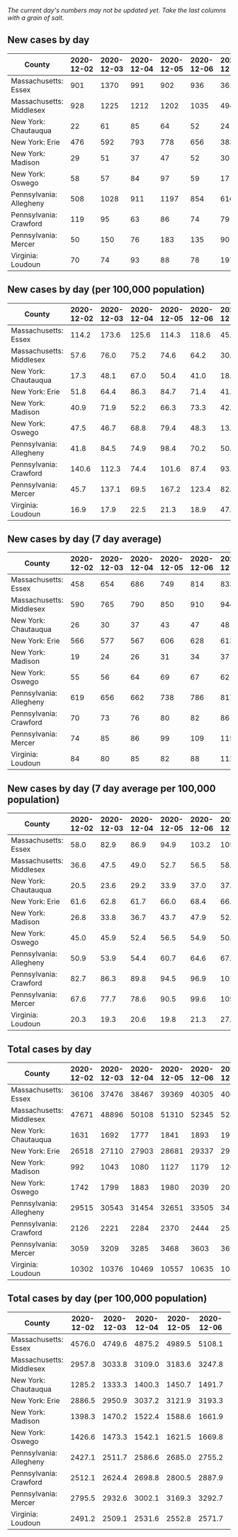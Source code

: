 _The current day's numbers may not be updated yet. Take the last columns with a grain of salt._
## New cases by day

| County | 2020-12-02 | 2020-12-03 | 2020-12-04 | 2020-12-05 | 2020-12-06 | 2020-12-07 | 2020-12-08 |
| --- | --- | --- | --- | --- | --- | --- | --- |
| Massachusetts: Essex | 901 | 1370 | 991 | 902 | 936 | 361 |  |
| Massachusetts: Middlesex | 928 | 1225 | 1212 | 1202 | 1035 | 494 |  |
| New York: Chautauqua | 22 | 61 | 85 | 64 | 52 | 24 |  |
| New York: Erie | 476 | 592 | 793 | 778 | 656 | 383 |  |
| New York: Madison | 29 | 51 | 37 | 47 | 52 | 30 |  |
| New York: Oswego | 58 | 57 | 84 | 97 | 59 | 17 |  |
| Pennsylvania: Allegheny | 508 | 1028 | 911 | 1197 | 854 | 616 | 693 |
| Pennsylvania: Crawford | 119 | 95 | 63 | 86 | 74 | 79 | 107 |
| Pennsylvania: Mercer | 50 | 150 | 76 | 183 | 135 | 90 | 107 |
| Virginia: Loudoun | 70 | 74 | 93 | 88 | 78 | 197 | 173 |

## New cases by day (per 100,000 population)

| County | 2020-12-02 | 2020-12-03 | 2020-12-04 | 2020-12-05 | 2020-12-06 | 2020-12-07 | 2020-12-08 |
| --- | --- | --- | --- | --- | --- | --- | --- |
| Massachusetts: Essex | 114.2 | 173.6 | 125.6 | 114.3 | 118.6 | 45.8 |  |
| Massachusetts: Middlesex | 57.6 | 76.0 | 75.2 | 74.6 | 64.2 | 30.7 |  |
| New York: Chautauqua | 17.3 | 48.1 | 67.0 | 50.4 | 41.0 | 18.9 |  |
| New York: Erie | 51.8 | 64.4 | 86.3 | 84.7 | 71.4 | 41.7 |  |
| New York: Madison | 40.9 | 71.9 | 52.2 | 66.3 | 73.3 | 42.3 |  |
| New York: Oswego | 47.5 | 46.7 | 68.8 | 79.4 | 48.3 | 13.9 |  |
| Pennsylvania: Allegheny | 41.8 | 84.5 | 74.9 | 98.4 | 70.2 | 50.7 | 57.0 |
| Pennsylvania: Crawford | 140.6 | 112.3 | 74.4 | 101.6 | 87.4 | 93.3 | 126.4 |
| Pennsylvania: Mercer | 45.7 | 137.1 | 69.5 | 167.2 | 123.4 | 82.2 | 97.8 |
| Virginia: Loudoun | 16.9 | 17.9 | 22.5 | 21.3 | 18.9 | 47.6 | 41.8 |

## New cases by day (7 day average)

| County | 2020-12-02 | 2020-12-03 | 2020-12-04 | 2020-12-05 | 2020-12-06 | 2020-12-07 | 2020-12-08 |
| --- | --- | --- | --- | --- | --- | --- | --- |
| Massachusetts: Essex | 458 | 654 | 686 | 749 | 814 | 833 |  |
| Massachusetts: Middlesex | 590 | 765 | 790 | 850 | 910 | 944 |  |
| New York: Chautauqua | 26 | 30 | 37 | 43 | 47 | 48 |  |
| New York: Erie | 566 | 577 | 567 | 606 | 628 | 613 |  |
| New York: Madison | 19 | 24 | 26 | 31 | 34 | 37 |  |
| New York: Oswego | 55 | 56 | 64 | 69 | 67 | 62 |  |
| Pennsylvania: Allegheny | 619 | 656 | 662 | 738 | 786 | 817 | 830 |
| Pennsylvania: Crawford | 70 | 73 | 76 | 80 | 82 | 86 | 89 |
| Pennsylvania: Mercer | 74 | 85 | 86 | 99 | 109 | 115 | 113 |
| Virginia: Loudoun | 84 | 80 | 85 | 82 | 88 | 112 | 110 |

## New cases by day (7 day average per 100,000 population)

| County | 2020-12-02 | 2020-12-03 | 2020-12-04 | 2020-12-05 | 2020-12-06 | 2020-12-07 | 2020-12-08 |
| --- | --- | --- | --- | --- | --- | --- | --- |
| Massachusetts: Essex | 58.0 | 82.9 | 86.9 | 94.9 | 103.2 | 105.6 |  |
| Massachusetts: Middlesex | 36.6 | 47.5 | 49.0 | 52.7 | 56.5 | 58.6 |  |
| New York: Chautauqua | 20.5 | 23.6 | 29.2 | 33.9 | 37.0 | 37.8 |  |
| New York: Erie | 61.6 | 62.8 | 61.7 | 66.0 | 68.4 | 66.7 |  |
| New York: Madison | 26.8 | 33.8 | 36.7 | 43.7 | 47.9 | 52.2 |  |
| New York: Oswego | 45.0 | 45.9 | 52.4 | 56.5 | 54.9 | 50.8 |  |
| Pennsylvania: Allegheny | 50.9 | 53.9 | 54.4 | 60.7 | 64.6 | 67.2 | 68.3 |
| Pennsylvania: Crawford | 82.7 | 86.3 | 89.8 | 94.5 | 96.9 | 101.6 | 105.2 |
| Pennsylvania: Mercer | 67.6 | 77.7 | 78.6 | 90.5 | 99.6 | 105.1 | 103.3 |
| Virginia: Loudoun | 20.3 | 19.3 | 20.6 | 19.8 | 21.3 | 27.1 | 26.6 |

## Total cases by day

| County | 2020-12-02 | 2020-12-03 | 2020-12-04 | 2020-12-05 | 2020-12-06 | 2020-12-07 | 2020-12-08 |
| --- | --- | --- | --- | --- | --- | --- | --- |
| Massachusetts: Essex | 36106 | 37476 | 38467 | 39369 | 40305 | 40666 |  |
| Massachusetts: Middlesex | 47671 | 48896 | 50108 | 51310 | 52345 | 52839 |  |
| New York: Chautauqua | 1631 | 1692 | 1777 | 1841 | 1893 | 1917 |  |
| New York: Erie | 26518 | 27110 | 27903 | 28681 | 29337 | 29720 |  |
| New York: Madison | 992 | 1043 | 1080 | 1127 | 1179 | 1209 |  |
| New York: Oswego | 1742 | 1799 | 1883 | 1980 | 2039 | 2056 |  |
| Pennsylvania: Allegheny | 29515 | 30543 | 31454 | 32651 | 33505 | 34121 | 34814 |
| Pennsylvania: Crawford | 2126 | 2221 | 2284 | 2370 | 2444 | 2523 | 2630 |
| Pennsylvania: Mercer | 3059 | 3209 | 3285 | 3468 | 3603 | 3693 | 3800 |
| Virginia: Loudoun | 10302 | 10376 | 10469 | 10557 | 10635 | 10832 | 11005 |

## Total cases by day (per 100,000 population)

| County | 2020-12-02 | 2020-12-03 | 2020-12-04 | 2020-12-05 | 2020-12-06 | 2020-12-07 | 2020-12-08 |
| --- | --- | --- | --- | --- | --- | --- | --- |
| Massachusetts: Essex | 4576.0 | 4749.6 | 4875.2 | 4989.5 | 5108.1 | 5153.9 |  |
| Massachusetts: Middlesex | 2957.8 | 3033.8 | 3109.0 | 3183.6 | 3247.8 | 3278.5 |  |
| New York: Chautauqua | 1285.2 | 1333.3 | 1400.3 | 1450.7 | 1491.7 | 1510.6 |  |
| New York: Erie | 2886.5 | 2950.9 | 3037.2 | 3121.9 | 3193.3 | 3235.0 |  |
| New York: Madison | 1398.3 | 1470.2 | 1522.4 | 1588.6 | 1661.9 | 1704.2 |  |
| New York: Oswego | 1426.6 | 1473.3 | 1542.1 | 1621.5 | 1669.8 | 1683.7 |  |
| Pennsylvania: Allegheny | 2427.1 | 2511.7 | 2586.6 | 2685.0 | 2755.2 | 2805.9 | 2862.9 |
| Pennsylvania: Crawford | 2512.1 | 2624.4 | 2698.8 | 2800.5 | 2887.9 | 2981.2 | 3107.7 |
| Pennsylvania: Mercer | 2795.5 | 2932.6 | 3002.1 | 3169.3 | 3292.7 | 3374.9 | 3472.7 |
| Virginia: Loudoun | 2491.2 | 2509.1 | 2531.6 | 2552.8 | 2571.7 | 2619.3 | 2661.2 |
